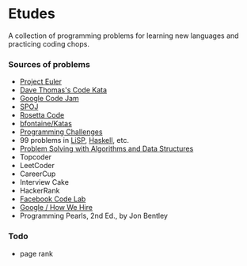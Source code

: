 # Etudes

A collection of programming problems for learning new languages and practicing coding chops.

### Sources of problems
  * [Project Euler](https://projecteuler.net/)
  * [Dave Thomas's Code Kata](http://codekata.com/)
  * [Google Code Jam](https://code.google.com/codejam/contests.html)
  * [SPOJ](http://www.spoj.com/problems/classical/)
  * [Rosetta Code](http://rosettacode.org/wiki/Rosetta_Code)
  * [bfontaine/Katas](https://github.com/bfontaine/Katas)
  * [Programming Challenges](http://www.programming-challenges.com/)
  * 99 problems in [LiSP](http://www.ic.unicamp.br/~meidanis/courses/mc336/2006s2/funcional/L-99_Ninety-Nine_Lisp_Problems.html), [Haskell](https://wiki.haskell.org/H-99:_Ninety-Nine_Haskell_Problems), etc.
  * [Problem Solving with Algorithms and Data Structures](http://interactivepython.org/runestone/static/pythonds/index.html#)
  * Topcoder
  * LeetCoder
  * CareerCup
  * Interview Cake
  * HackerRank
  * [Facebook Code Lab](https://codelab.interviewbit.com/)
  * [Google / How We Hire](https://www.google.com/about/careers/how-we-hire/)
  * Programming Pearls, 2nd Ed., by Jon Bentley

### Todo
  * page rank




